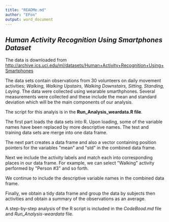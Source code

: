 ```yaml
---
title: "READMe.md"
author: "EFon"
output: word_document
---
```

## *Human Activity Recognition Using Smartphones Dataset*

The data is downloaded from http://archive.ics.uci.edu/ml/datasets/Human+Activity+Recognition+Using+Smartphones

The data sets contain observations from 30 volunteers on daily movement activities; 
*Walking, Walking Upstairs, Walking Downstairs, Sitting, Standing, Laying*. 
The data were collected using wearable smarthphones. Several measurements were collected and these include the mean and standard deviation which will be the main components of our analysis. 


The script for this analyis is in the  **Run_Analysis_weardata.R file**.

The first part loads the data sets into R. Upon loading, some of the variable names have been replaced by more descriptive names. 
The test and training data sets are merge into one data frame.

The next part creates a data frame and also a vector containing position pointers for the variables "mean" and "std" in the combined data frame. 

Next we include the activity labels and match each into corresponding places in our data frame. For example, we can select "Walking" activity performed by "Person #3" and so forth.

We continue to include the descriptive variable names in the combined data frame.

Finally, we obtain a tidy data frame and group the data by subjects then activities and obtain a summary of the observations as an average.

A step-by-step analysis of the R script is included in the *CodeBood.md* file and *Run_Analysis-weardata* file.



   
